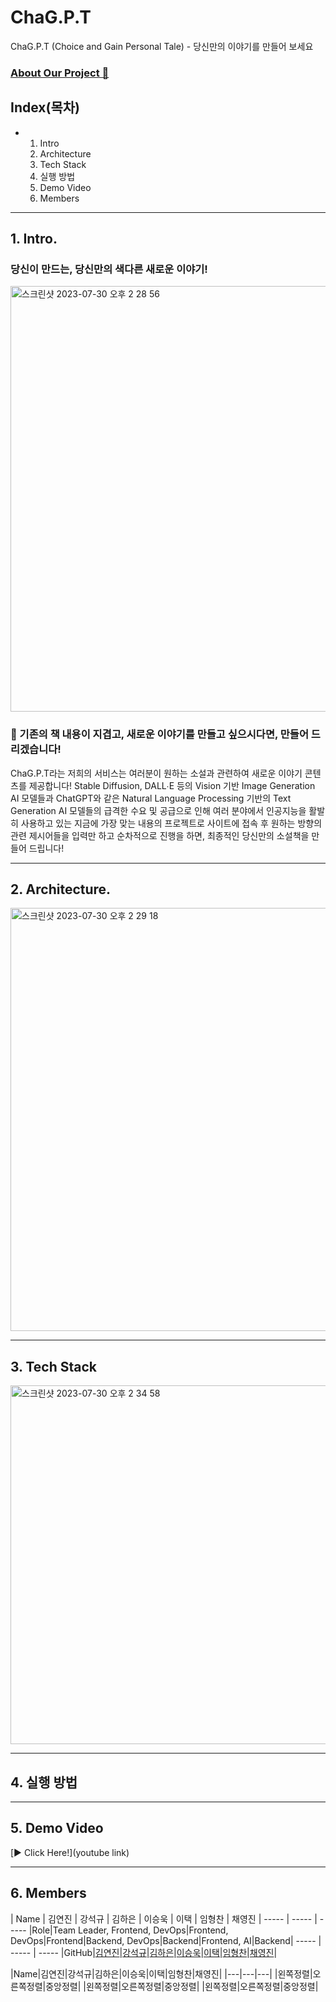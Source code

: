 # ChaG.P.T

ChaG.P.T (Choice and Gain Personal Tale) - 당신만의 이야기를 만들어 보세요

### [About Our Project 📕](https://medium.com/@chan4im/2023-silicon-valley-summer-bootcamp-chag-p-t-make-your-own-story-8421e5f6c3e9)

## Index(목차)
- 1. Intro
  2. Architecture
  3. Tech Stack
  4. 실행 방법
  5. Demo Video
  6. Members

- - - 

## 1. Intro.
### 당신이 만드는, 당신만의 색다른 새로운 이야기!
<img width="681" alt="스크린샷 2023-07-30 오후 2 28 56" src="https://github.com/2023SVBootcamp-Team-A/project/assets/104286511/2b76221c-0af5-4f1c-ad8c-64eb36dc8b35">

### 📕 기존의 책 내용이 지겹고, 새로운 이야기를 만들고 싶으시다면, 만들어 드리겠습니다!
ChaG.P.T라는 저희의 서비스는 여러분이 원하는 소설과 관련하여 새로운 이야기 콘텐츠를 제공합니다!
Stable Diffusion, DALL∙E 등의 Vision 기반 Image Generation AI 모델들과 ChatGPT와 같은 Natural Language Processing 기반의 Text Generation AI 모델들의 급격한 수요 및 공급으로 인해 여러 분야에서 인공지능을 활발히 사용하고 있는 지금에 가장 맞는 내용의 프로젝트로 사이트에 접속 후 원하는 방향의 관련 제시어들을 입력만 하고 순차적으로 진행을 하면, 최종적인 당신만의 소설책을 만들어 드립니다!

- - - 
## 2. Architecture.
<img width="677" alt="스크린샷 2023-07-30 오후 2 29 18" src="https://github.com/2023SVBootcamp-Team-A/project/assets/104286511/8afe4370-e001-4028-b4e3-7f202fce962d">

- - - 
## 3. Tech Stack
<img width="574" alt="스크린샷 2023-07-30 오후 2 34 58" src="https://github.com/2023SVBootcamp-Team-A/project/assets/104286511/8a0166e3-6e92-4f4c-9293-8ff53dc43cb0">

- - - 
## 4. 실행 방법


- - - 
## 5. Demo Video
[▶️ Click Here!](youtube link)

- - - 
## 6. Members
| Name | 김연진 | 강석규 | 김하은 | 이승욱 | 이택 | 임형찬 | 채영진 |
----- | ----- | -----
|Role|Team Leader, Frontend, DevOps|Frontend, DevOps|Frontend|Backend, DevOps|Backend|Frontend, AI|Backend|
----- | ----- | -----
|GitHub|[김연진](https://github.com/homebdy)|[강석규](https://github.com/AlgeMoya)|[김하은](https://github.com/HaeunKim01)|[이승욱](https://github.com/josephuk77)|[이택](https://github.com/LeeTaek2T)|[임형찬](https://github.com/V2LLAIN)|[채영진](https://github.com/youngjin516)|



|Name|김연진|강석규|김하은|이승욱|이택|임형찬|채영진|
|---|---|---|
|왼쪽정렬|오른쪽정렬|중앙정렬|
|왼쪽정렬|오른쪽정렬|중앙정렬|
|왼쪽정렬|오른쪽정렬|중앙정렬|
